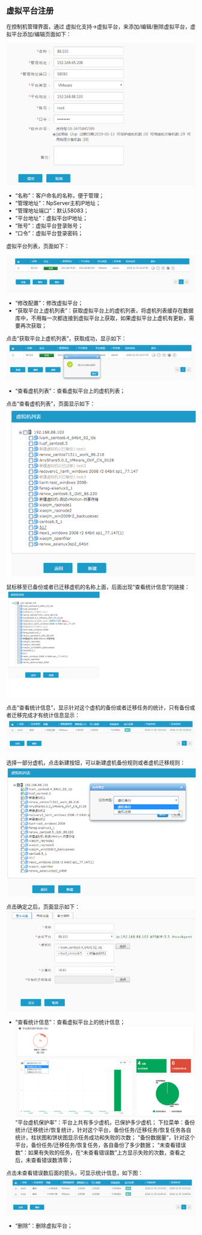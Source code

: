 ## 虚拟平台注册

在控制机管理界面，通过 虚拟化支持-&gt;虚拟平台，来添加/编辑/删除虚拟平台，虚拟平台添加/编辑页面如下：

![说明: 1](/assets/V6.11811051531.png)

* “名称”：客户命名的名称，便于管理；
* “管理地址”：NpServer主机IP地址；
* “管理地址端口”：默认58083；
* “平台地址”：虚拟平台IP地址；
* “账号”：虚拟平台登录账号；
* “口令”：虚拟平台登录密码；

虚拟平台列表，页面如下：

![说明: 3](/assets/V6.11811051508.png)

* “修改配置”：修改虚拟平台；
* “获取平台上虚机列表”：获取虚拟平台上的虚机列表，将虚机列表缓存在数据库中，不用每一次都连接到虚拟平台上获取，如果虚拟平台上虚机有更新，需要再次获取；

点击“获取平台上虚机列表”，获取成功，显示如下：
![说明: 1](/assets/V6.11811051526.png)

* “查看虚机列表”：查看虚拟平台上的虚机列表；

点击“查看虚机列表”，页面显示如下：
![说明: 1](/assets/V6.11811051529.png)

鼠标移至已备份或者已迁移虚机的名称上面，后面出现“查看统计信息”的链接：
![说明: 1](/assets/V6.11811051530.png)

点击“查看统计信息”，显示针对这个虚机的备份或者迁移任务的统计，只有备份或者迁移完成才有统计信息显示：
![说明: 1](/assets/V6.11811051556.png)

选择一部分虚机，点击新建按钮，可以新建虚机备份规则或者虚机迁移规则：
![说明: 1](/assets/V6.11811051534.png)

点击确定之后，页面显示如下：
![说明: 1](/assets/V6.11811051535.png)

* “查看统计信息”：查看虚拟平台上的统计信息；
![说明: 1](/assets/V6.11811051601.png)
“平台虚机保护率”：平台上共有多少虚机，已保护多少虚机；
下拉菜单：备份统计/迁移统计/恢复统计，针对这个平台，备份任务/迁移任务/恢复任务各自统计，柱状图和饼状图显示任务成功和失败的次数；
“备份数据量”，针对这个平台，备份任务/迁移任务/恢复任务，各自备份了多少数据；
“未查看错误数”：如果有失败的任务，在“未查看错误数”上方显示失败的次数，查看之后，未查看错误数清零；

点击未查看错误数后面的箭头，可显示统计信息，如下图：
![说明: 1](/assets/V6.11811051602.png)

* “删除”：删除虚拟平台；



